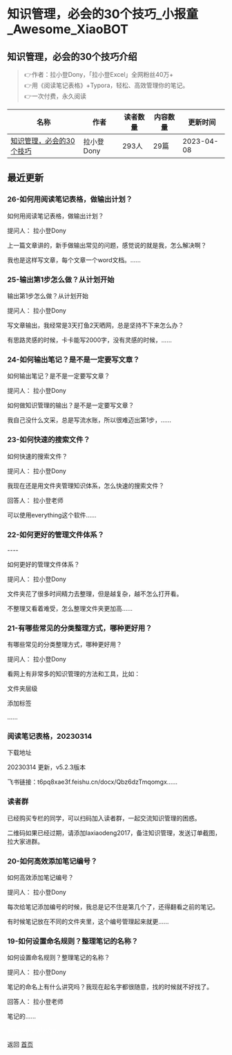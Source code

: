 # 知识管理，必会的30个技巧_小报童_Awesome_XiaoBOT

## 知识管理，必会的30个技巧介绍
> 👉作者：拉小登Dony，「拉小登Excel」全网粉丝40万+    
👉用《阅读笔记表格》+Typora，轻松、高效管理你的笔记。    
👉一次付费，永久阅读  
  


|名称|作者|读者数量|内容数量|更新时间|
|---|---|---|---|---|
|[知识管理，必会的30个技巧](https://xiaobot.net/p/laxiaodeng?refer=0b133df9-27dc-423b-8101-639049001c13)|拉小登Dony|293人|29篇|2023-04-08|

## 最近更新
### 26-如何用阅读笔记表格，做输出计划？

如何用阅读笔记表格，做输出计划？

提问人： 拉小登Dony

上一篇文章讲的，新手做输出常见的问题，感觉说的就是我，怎么解决啊？

我也是这样写文章，每个文章一个word文档。......

### 25-输出第1步怎么做？从计划开始

输出第1步怎么做？从计划开始

提问人： 拉小登Dony

写文章输出，我经常是3天打鱼2天晒网，总是坚持不下来怎么办？

有思路灵感的时候，卡卡能写2000字，没有灵感的时候，......

### 24-如何输出笔记？是不是一定要写文章？

如何输出笔记？是不是一定要写文章？

提问人： 拉小登Dony

如何做知识管理的输出？是不是一定要写文章？

我自己没什么文采，总是写流水账，所以很难迈出第1步，......

### 23-如何快速的搜索文件？

如何快速的搜索文件？

提问人： 拉小登Dony

我现在还是用文件夹管理知识体系，怎么快速的搜索文件？

回答人： 拉小登老师

可以使用everything这个软件......

### 22-如何更好的管理文件体系？

\----

如何更好的管理文件体系？

提问人： 拉小登Dony

文件夹花了很多时间精力去整理，但是越复杂，越不怎么打开看。

不整理又看着难受，怎么整理文件夹更加高......

### 21-有哪些常见的分类整理方式，哪种更好用？

有哪些常见的分类整理方式，哪种更好用？

提问人： 拉小登Dony

看网上有非常多的知识管理的方法和工具，比如：

文件夹层级

添加标签

......

### 阅读笔记表格，20230314

下载地址

20230314 更新，v5.2.3版本

飞书链接：t6pq8xae3f.feishu.cn/docx/Qbz6dzTmqomgx......

### 读者群

已经购买专栏的同学，可以扫码加入读者群，一起交流知识管理的困惑。

二维码如果已经过期，请添加laxiaodeng2017，备注知识管理，发送订单截图，拉大家进群。

### 20-如何高效添加笔记编号？

如何高效添加笔记编号？

提问人： 拉小登Dony

每次给笔记添加编号的时候，我总是记不住是第几个了，还得翻看之前的笔记。

有时候笔记放在不同的文件夹里，这个编号管理起来就更......

### 19-如何设置命名规则？整理笔记的名称？

如何设置命名规则？整理笔记的名称？

提问人： 拉小登Dony

笔记的命名上有什么讲究吗？我现在起名字都很随意，找的时候就不好找了。

回答人： 拉小登老师

笔记的......


<a href="https://github.com/Reno9527/awesome-xiaobot" style="color: white; text-decoration: none;">awesome-xiaobot</a>

返回 [首页](../README.md)
